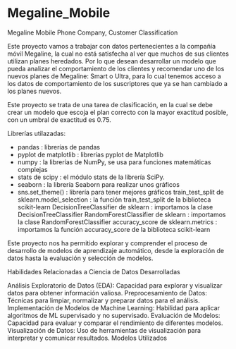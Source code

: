 # Megaline_Mobile
Megaline Mobile Phone Company, Customer Classification

Este proyecto vamos a trabajar con datos pertenecientes a la compañía móvil Megaline, la cual no está satisfecha al ver que muchos de sus clientes utilizan planes heredados. Por lo que desean desarrollar un modelo que pueda analizar el comportamiento de los clientes y recomendar uno de los nuevos planes de Megaline: Smart o Ultra, para lo cual tenemos acceso a los datos de comportamiento de los suscriptores que ya se han cambiado a los planes nuevos. 

Este proyecto se trata de una tarea de clasificación, en la cual se debe crear un modelo que escoja el plan correcto con la mayor exactitud posible, con un umbral de exactitud es 0.75.

Librerías utilazadas:
- pandas : librerías de pandas
- pyplot de matplotlib : librerías pyplot de Matplotlib
- numpy : la librerías de NumPy, se usa para funciones matemáticas complejas
- stats de scipy : el módulo stats de la librería SciPy.
- seaborn : la librería Seaborn para realizar unos gráficos
- sns.set_theme() :  librería para tener mejores gráficos
train_test_split de sklearn.model_selection : la función train_test_split de la biblioteca scikit-learn
DecisionTreeClassifier de sklearn : importamos la clase DecisionTreeClassifier
RandomForestClassifier de sklearn : importamos la clase RandomForestClassifier 
accuracy_score de sklearn.metrics : importamos la función accuracy_score de la biblioteca scikit-learn

Este proyecto nos ha permitido explorar y comprender el proceso de desarrollo de modelos de aprendizaje automático, desde la exploración de datos hasta la evaluación y selección de modelos.

Habilidades Relacionadas a Ciencia de Datos Desarrolladas

Análisis Exploratorio de Datos (EDA): Capacidad para explorar y visualizar datos para obtener información valiosa.
Preprocesamiento de Datos: Técnicas para limpiar, normalizar y preparar datos para el análisis.
Implementación de Modelos de Machine Learning: Habilidad para aplicar algoritmos de ML supervisado y no supervisado.
Evaluación de Modelos: Capacidad para evaluar y comparar el rendimiento de diferentes modelos.
Visualización de Datos: Uso de herramientas de visualización para interpretar y comunicar resultados.
Modelos Utilizados

